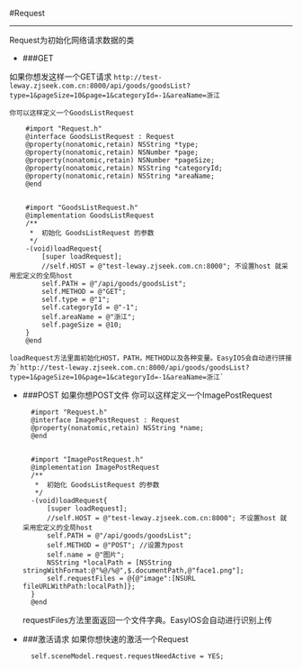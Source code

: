 #Request

---
Request为初始化网络请求数据的类

* ###GET

如果你想发这样一个GET请求
`http://test-leway.zjseek.com.cn:8000/api/goods/goodsList?type=1&pageSize=10&page=1&categoryId=-1&areaName=浙江`

	你可以这样定义一个GoodsListRequest

		#import "Request.h"
		@interface GoodsListRequest : Request
		@property(nonatomic,retain) NSString *type;
		@property(nonatomic,retain) NSNumber *page;
		@property(nonatomic,retain) NSNumber *pageSize;
		@property(nonatomic,retain) NSString *categoryId;
		@property(nonatomic,retain) NSString *areaName;
		@end
		
		
		#import "GoodsListRequest.h"
		@implementation GoodsListRequest
		/**
		 *  初始化 GoodsListRequest 的参数
		 */
		-(void)loadRequest{
		    [super loadRequest];
		    //self.HOST = @"test-leway.zjseek.com.cn:8000"; 不设置host 就采用宏定义的全局host
		    self.PATH = @"/api/goods/goodsList";
		    self.METHOD = @"GET";
		    self.type = @"1";
		    self.categoryId = @"-1";
		    self.areaName = @"浙江";
		    self.pageSize = @10;
		}
		@end
		
	loadRequest方法里面初始化HOST，PATH，METHOD以及各种变量。EasyIOS会自动进行拼接为`http://test-leway.zjseek.com.cn:8000/api/goods/goodsList?type=1&pageSize=10&page=1&categoryId=-1&areaName=浙江`
	
* ###POST
	如果你想POST文件
	你可以这样定义一个ImagePostRequest
	
		#import "Request.h"
		@interface ImagePostRequest : Request
		@property(nonatomic,retain) NSString *name;
		@end
		
		
		#import "ImagePostRequest.h"
		@implementation ImagePostRequest
		/**
		 *  初始化 GoodsListRequest 的参数
		 */
		-(void)loadRequest{
		    [super loadRequest];
		    //self.HOST = @"test-leway.zjseek.com.cn:8000"; 不设置host 就采用宏定义的全局host
		    self.PATH = @"/api/goods/goodsList";
		    self.METHOD = @"POST"; //设置为post
		    self.name = @"图片";
		    NSString *localPath = [NSString stringWithFormat:@"%@/%@",$.documentPath,@"face1.png"];
		    self.requestFiles = @{@"image":[NSURL fileURLWithPath:localPath]};
		}
		@end
	
	requestFiles方法里面返回一个文件字典。EasyIOS会自动进行识别上传
	
* ###激活请求
	如果你想快速的激活一个Request

		
		self.sceneModel.request.requestNeedActive = YES;

